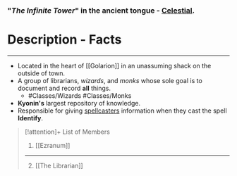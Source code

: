 ### "*The Infinite Tower*" in the ancient tongue - <u>Celestial</u>. 

# Description - Facts
---
- Located in the heart of [[Golarion]] in an unassuming shack on the outside of town.
- A group of librarians, *wizards*, and *monks* whose sole goal is to document and record **all** things. 
	- #Classes/Wizards #Classes/Monks
- **Kyonin's** largest repository of knowledge. 
- Responsible for giving <u>spellcasters</u> information when they cast the spell **Identify**.

> [!attention]+ List of Members
> 1. [[Ezranum]] 
> ---
>2. [[The Librarian]]

